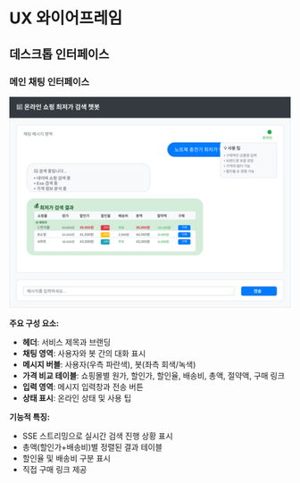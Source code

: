 # UX 와이어프레임

## 데스크톱 인터페이스

### 메인 채팅 인터페이스
![Desktop Chat Interface](chat-interface-wireframe.svg)

**주요 구성 요소:**
- **헤더**: 서비스 제목과 브랜딩
- **채팅 영역**: 사용자와 봇 간의 대화 표시
- **메시지 버블**: 사용자(우측 파란색), 봇(좌측 회색/녹색)
- **가격 비교 테이블**: 쇼핑몰별 원가, 할인가, 할인율, 배송비, 총액, 절약액, 구매 링크
- **입력 영역**: 메시지 입력창과 전송 버튼
- **상태 표시**: 온라인 상태 및 사용 팁

**기능적 특징:**
- SSE 스트리밍으로 실시간 검색 진행 상황 표시
- 총액(할인가+배송비)별 정렬된 결과 테이블
- 할인율 및 배송비 구분 표시
- 직접 구매 링크 제공
